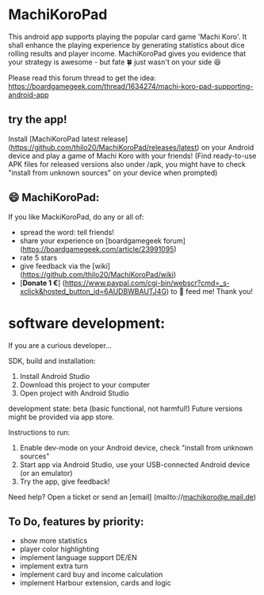 # MachiKoroPad
This android app supports playing the popular card game 'Machi Koro'. 
It shall enhance the playing experience by generating statistics about dice rolling results and player income.
MachiKoroPad gives you evidence that your strategy is awesome - but fate :four_leaf_clover: just wasn't on your side :laughing:

Please read this forum thread to get the idea: 
https://boardgamegeek.com/thread/1634274/machi-koro-pad-supporting-android-app

## try the app!
Install [MachiKoroPad latest release] (https://github.com/thilo20/MachiKoroPad/releases/latest) on your Android device and play a game of Machi Koro with your friends!
(Find ready-to-use APK files for released versions also under /apk, you might have to check "install from unknown sources" on your device when prompted)

## :smile: MachiKoroPad:
If you like MackiKoroPad, do any or all of:

- spread the word: tell friends! 
- share your experience on [boardgamegeek forum] (https://boardgamegeek.com/article/23991095)
- rate 5 stars
- give feedback via the [wiki] (https://github.com/thilo20/MachiKoroPad/wiki)
- [**Donate 1 €**] (https://www.paypal.com/cgi-bin/webscr?cmd=_s-xclick&hosted_button_id=6AUDBWBAUTJ4G) to :icecream: feed me! Thank you!


# software development:
If you are a curious developer...
 
SDK, build and installation:
1.	Install Android Studio
2.	Download this project to your computer
3.	Open project with Android Studio

development state: beta (basic functional, not harmful!)
Future versions might be provided via app store.

Instructions to run:
1.	Enable dev-mode on your Android device, check "install from unknown sources"
2.  Start app via Android Studio, use your USB-connected Android device (or an emulator)
3.	Try the app, give feedback!

Need help? Open a ticket or send an [email] (mailto://machikoro@e.mail.de)

## To Do, features by priority:
- show more statistics
- player color highlighting
- implement language support DE/EN
- implement extra turn
- implement card buy and income calculation
- implement Harbour extension, cards and logic

